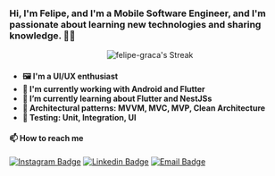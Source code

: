 ### Hi, I'm Felipe, and I'm a Mobile Software Engineer, and I'm passionate about learning new technologies and sharing knowledge. 👋👋

<div align="center">

 ![felipe-graca's Streak](https://github-readme-streak-stats.herokuapp.com/?user=felipe-graca&theme=midnight-purple&hide_border=false)

</div>


<h4> 
    <ul>
        <li>🖼️ I'm a UI/UX enthusiast</li>
        <li>📱 I'm currently working with Android and Flutter </li>
        <li>🌱 I’m currently learning about Flutter and NestJSs</li>
        <li>📐 Architectural patterns: MVVM, MVC, MVP, Clean Architecture</li>
        <li>📄 Testing: Unit, Integration, UI</li>
   </ul>
</h4>



<h4> 
    📫 How to reach me
</h4>

<p align="center">

[![Instagram Badge](https://img.shields.io/badge/-instagram-E4405F?style=flat-square&logo=instagram&logoColor=white)](https://www.instagram.com/fgraca_/)
[![Linkedin Badge](https://img.shields.io/badge/-LinkedIn-0077B5?style=flat-square&logo=linkedin&logoColor=white)](https://www.linkedin.com/in/felipegracaa/)
[![Email Badge](https://img.shields.io/badge/-Email-D14836?style=flat-square&logo=gmail&logoColor=white)](mailto:felipegraca.1999@gmail.com)

</p>
